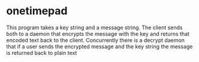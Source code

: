# onetimepad
This program takes a key string and a message string. The client sends both to a daemon that encrypts the message with the key and returns that encoded text back to the client.
Concurrently there is a decrypt daemon that if a user sends the encrypted message and the key string the message is returned back to plain text
